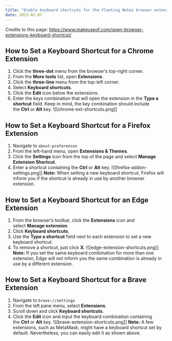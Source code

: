 ```yaml
---
title: "Enable keyboard shortcuts for the Fleeting Notes browser extension"
date: 2023-02-07
---
```

Credits to this page: https://www.makeuseof.com/open-browser-extensions-keyboard-shortcut/

## How to Set a Keyboard Shortcut for a Chrome Extension
1. Click the **three-dot** menu from the browser’s top-right corner.
2.  From the **More tools** list, open **Extensions**.
3.  Click the **three-line** menu from the top-left corner.
4.  Select **Keyboard shortcuts**.
5.  Click the **Edit** icon below the extensions.
6.  Enter the keys combination that will open the extension in the **Type a shortcut** field. Keep in mind, the key combination should include the **Ctrl** or **Alt** key.
![[chrome-ext-shortcuts.png]]

## How to Set a Keyboard Shortcut for a Firefox Extension
1. Navigate to `about:preferences`
2.  From the left-hand menu, open **Extensions & Themes**.
3.  Click the **Settings** icon from the top of the page and select **Manage Extension Shortcut**.
4.  Enter a shortcut containing the **Ctrl** or **Alt** key.
![[firefox-addon-settings.png]]
**Note:** When setting a new keyboard shortcut, Firefox will inform you if the shortcut is already in use by another browser extension.

## How to Set a Keyboard Shortcut for an Edge Extension
1.  From the browser’s toolbar, click the **Extensions** icon and select **Manage extension**.
2.  Click **Keyboard shortcuts**.
3.  Use the **Type a shortcut** field next to each extension to set a new keyboard shortcut.
4.  To remove a shortcut, just click **X**.
![[edge-extension-shortcuts.png]]
**Note:** If you set the same keyboard combination for more than one extension, Edge will not inform you the same combination is already in use by a different extension.

## How to Set a Keyboard Shortcut for a Brave Extension
1.  Navigate to `brave://settings`
2.  From the left pane menu, select **Extensions**.
3.  Scroll down and click **Keyboard shortcuts**.
4.  Click the **Edit** icon and input the keyboard combination containing the **Ctrl** or **Alt** key.
![[brave-extension-shortcuts.png]]
**Note:** A few extensions, such as MetaMask, might have a keyboard shortcut set by default. Nevertheless, you can easily edit it as shown above.